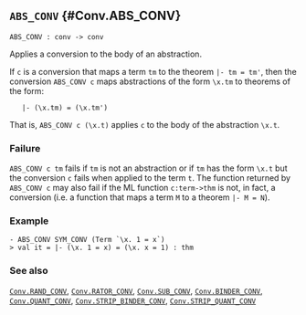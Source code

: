 ## `ABS_CONV` {#Conv.ABS_CONV}


```
ABS_CONV : conv -> conv
```



Applies a conversion to the body of an abstraction.


If `c` is a conversion that maps a term `tm` to the theorem `|- tm = tm'`,
then the conversion `ABS_CONV c` maps abstractions of the form `\x.tm` to
theorems of the form:
    
       |- (\x.tm) = (\x.tm')
    
That is, `ABS_CONV c (\x.t)` applies `c` to the body of the
abstraction `\x.t`.

### Failure

`ABS_CONV c tm` fails if `tm` is not an abstraction or if `tm` has the form
`\x.t` but the conversion `c` fails when applied to the term `t`. The
function returned by `ABS_CONV c` may also fail if the ML function
`c:term->thm` is not, in fact, a conversion (i.e. a function that maps a term
`M` to a theorem `|- M = N`).

### Example

    
    - ABS_CONV SYM_CONV (Term `\x. 1 = x`)
    > val it = |- (\x. 1 = x) = (\x. x = 1) : thm
    



### See also

[`Conv.RAND_CONV`](#Conv.RAND_CONV), [`Conv.RATOR_CONV`](#Conv.RATOR_CONV), [`Conv.SUB_CONV`](#Conv.SUB_CONV), [`Conv.BINDER_CONV`](#Conv.BINDER_CONV), [`Conv.QUANT_CONV`](#Conv.QUANT_CONV), [`Conv.STRIP_BINDER_CONV`](#Conv.STRIP_BINDER_CONV), [`Conv.STRIP_QUANT_CONV`](#Conv.STRIP_QUANT_CONV)

